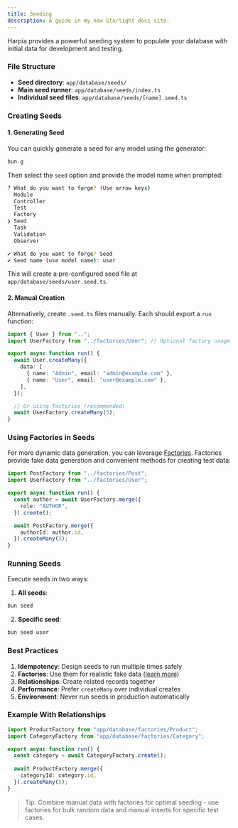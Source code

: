 ```yaml
---
title: Seeding
description: A guide in my new Starlight docs site.
---
```


Harpia provides a powerful seeding system to populate your database with initial data for development and testing.

### File Structure
- **Seed directory**: `app/database/seeds/`
- **Main seed runner**: `app/database/seeds/index.ts`
- **Individual seed files**: `app/database/seeds/[name].seed.ts`

### Creating Seeds

#### 1. Generating Seed
You can quickly generate a seed for any model using the generator:

```bash
bun g
```

Then select the `seed` option and provide the model name when prompted:

```bash
? What do you want to forge? (Use arrow keys)
  Module
  Controller
  Test
  Factory
❯ Seed
  Task
  Validation
  Observer

✔ What do you want to forge? Seed
✔ Seed name (use model name): user
```

This will create a pre-configured seed file at `app/database/seeds/user.seed.ts`.

#### 2. Manual Creation
Alternatively, create `.seed.ts` files manually. Each should export a `run` function:

```typescript
import { User } from "..";
import UserFactory from "../factories/User"; // Optional factory usage

export async function run() {
  await User.createMany({
    data: [
      { name: "Admin", email: "admin@example.com" },
      { name: "User", email: "user@example.com" },
    ],
  });

  // Or using factories (recommended)
  await UserFactory.createMany(5);
}
```

### Using Factories in Seeds
For more dynamic data generation, you can leverage [Factories](/guides/factory). Factories provide fake data generation and convenient methods for creating test data:

```typescript
import PostFactory from "../factories/Post";
import UserFactory from "../factories/User";

export async function run() {
  const author = await UserFactory.merge({
    role: "AUTHOR",
  }).create();

  await PostFactory.merge({
    authorId: author.id,
  }).createMany(3);
}
```

### Running Seeds
Execute seeds in two ways:

1. **All seeds**:
```bash
bun seed
```

2. **Specific seed**:
```bash
bun seed user
```

### Best Practices
1. **Idempotency**: Design seeds to run multiple times safely
2. **Factories**: Use them for realistic fake data ([learn more](/guides/factory))
3. **Relationships**: Create related records together
4. **Performance**: Prefer `createMany` over individual creates
5. **Environment**: Never run seeds in production automatically

### Example With Relationships
```typescript
import ProductFactory from "app/database/factories/Product";
import CategoryFactory from "app/database/factories/Category";

export async function run() {
  const category = await CategoryFactory.create();
  
  await ProductFactory.merge({
    categoryId: category.id,
  }).createMany(5);
}
```

> Tip: Combine manual data with factories for optimal seeding - use factories for bulk random data and manual inserts for specific test cases.